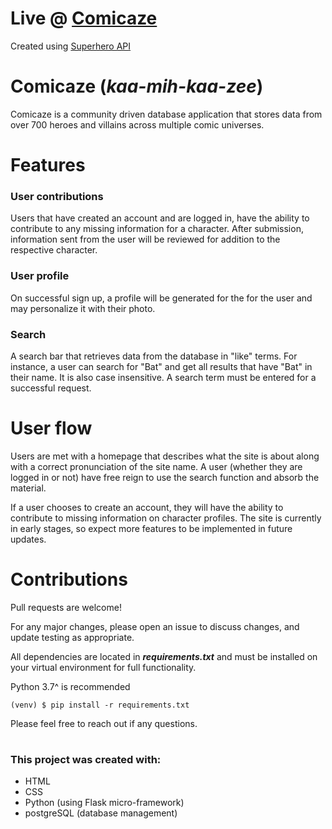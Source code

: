# Live @ [Comicaze ](http://comicaze-app.herokuapp.com/)  
Created using [Superhero API](https://superheroapi.com/)
# Comicaze (*kaa-mih-kaa-zee*)
Comicaze is a community driven database application that stores data from over 700 heroes and villains across multiple comic universes.
# Features
### User contributions  
Users that have created an account and are logged in, have the ability to contribute to any missing information for a character. After submission, information sent from the user will be reviewed for addition to the respective character.
### User profile
On successful sign up, a profile will be generated for the for the user and may personalize it with their photo.
### Search
A search bar that retrieves data from the database in "like" terms. For instance, a user can search for "Bat" and get all results that have "Bat" in their name. It is also case insensitive. A search term must be entered for a successful request.
# User flow
Users are met with a homepage that describes what the site is about along with a correct pronunciation of the site name. 
A user (whether they are logged in or not) have free reign to use the search function and absorb the material.

If a user chooses to create an account, they will have the ability to contribute to missing information on character profiles. The site is currently in early stages, so expect more features to be implemented in future updates.
# Contributions
Pull requests are welcome!

For any major changes, please open an issue to discuss changes, and update testing as appropriate.

All dependencies are located in ***requirements.txt*** and must be installed on your virtual environment for full functionality.

Python 3.7^ is recommended

	(venv) $ pip install -r requirements.txt
Please feel free to reach out if any questions.

#
### This project was created with:
- HTML
- CSS
- Python (using Flask micro-framework)
- postgreSQL (database management)